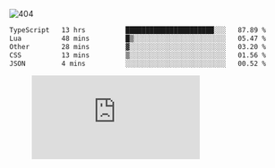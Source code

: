 ![404](https://user-images.githubusercontent.com/378023/89412096-6f759d80-d761-11ea-8c57-84b30ef3f2b1.png)

<!--START_SECTION:waka-->

```txt
TypeScript   13 hrs          ██████████████████████░░░   87.89 %
Lua          48 mins         █▒░░░░░░░░░░░░░░░░░░░░░░░   05.47 %
Other        28 mins         ▓░░░░░░░░░░░░░░░░░░░░░░░░   03.20 %
CSS          13 mins         ▒░░░░░░░░░░░░░░░░░░░░░░░░   01.56 %
JSON         4 mins          ░░░░░░░░░░░░░░░░░░░░░░░░░   00.52 %
```

<!--END_SECTION:waka-->
<figure><embed src="https://wakatime.com/share/@018b853e-267a-435d-a858-33e2b098b9d7/f3c3aa68-553a-4373-a9f9-2d456f62f780.svg"></embed></figure>
